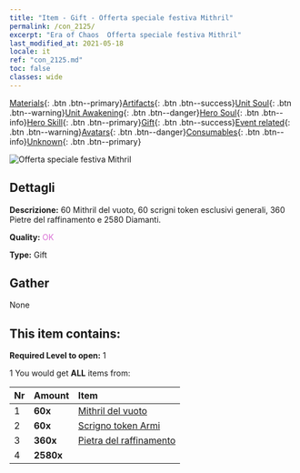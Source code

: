 ```yaml
---
title: "Item - Gift - Offerta speciale festiva Mithril"
permalink: /con_2125/
excerpt: "Era of Chaos  Offerta speciale festiva Mithril"
last_modified_at: 2021-05-18
locale: it
ref: "con_2125.md"
toc: false
classes: wide
---
```

 [Materials](/ItemsIT/){: .btn .btn--primary}[Artifacts](/ItemsIT/Artifacts/){: .btn .btn--success}[Unit Soul](/ItemsIT/UnitSoul/){: .btn .btn--warning}[Unit Awakening](/ItemsIT/UnitAwakening/){: .btn .btn--danger}[Hero Soul](/ItemsIT/HeroSoul/){: .btn .btn--info}[Hero Skill](/ItemsIT/HeroSkill/){: .btn .btn--primary}[Gift](/ItemsIT/Gift/){: .btn .btn--success}[Event related](/ItemsIT/Events/){: .btn .btn--warning}[Avatars](/ItemsIT/Avatars/){: .btn .btn--danger}[Consumables](/ItemsIT/Consumables/){: .btn .btn--info}[Unknown](/ItemsIT/Unknown/){: .btn .btn--primary}

 ![Offerta speciale festiva Mithril](/images/t/i_907592.png)

## Dettagli
 **Descrizione:** 60 Mithril del vuoto, 60 scrigni token esclusivi generali, 360 Pietre del raffinamento e 2580 Diamanti.

 **Quality:** <span style="color: #DA70D6">OK</span>

 **Type:** Gift

## Gather

  None

## This item contains:

 **Required Level to open:** 1

 1 You would get **ALL** items  from:

  | Nr | Amount |     Item    |
  |:---|:-------|:------------|
  | 1 |  **60x** | [Mithril del vuoto](/ItemsIT/con_817/) |  | 
  | 2 |  **60x** | [Scrigno token Armi](/ItemsIT/con_1367/) |  | 
  | 3 |  **360x** | [Pietra del raffinamento](/ItemsIT/con_814/) |  | 
  | 4 |  **2580x** | <i class="fas fa-gem"/> |  | 
